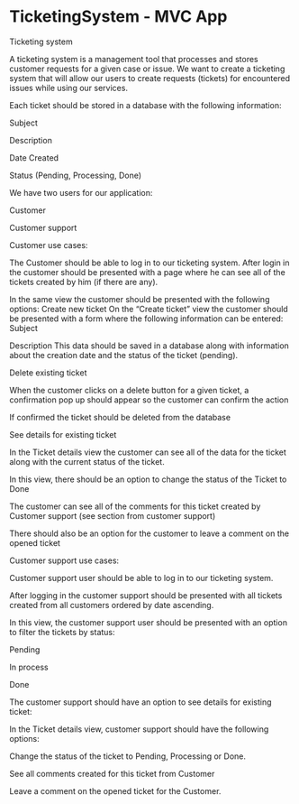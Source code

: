 # TicketingSystem - MVC App
Ticketing system

A ticketing system is a management tool that processes and stores customer requests for a given case or issue. We want to create a ticketing system that will allow our users to create requests (tickets) for encountered issues while using our services.

Each ticket should be stored in a database with the following information:

Subject

Description

Date Created

Status (Pending, Processing, Done)

We have two users for our application:

Customer

Customer support

Customer use cases:

The Customer should be able to log in to our ticketing system. After login in the customer should be presented with a page where he can see all of the tickets created by him (if there are any).

In the same view the customer should be presented with the following options: Create new ticket On the “Create ticket” view the customer should be presented with a form where the following information can be entered: Subject

Description This data should be saved in a database along with information about the creation date and the status of the ticket (pending).

Delete existing ticket

When the customer clicks on a delete button for a given ticket, a confirmation pop up should appear so the customer can confirm the action

If confirmed the ticket should be deleted from the database

See details for existing ticket

In the Ticket details view the customer can see all of the data for the ticket along with the current status of the ticket.

In this view, there should be an option to change the status of the Ticket to Done

The customer can see all of the comments for this ticket created by Customer support (see section from customer support)

There should also be an option for the customer to leave a comment on the opened ticket

Customer support use cases:

Customer support user should be able to log in to our ticketing system.

After logging in the customer support should be presented with all tickets created from all customers ordered by date ascending.

In this view, the customer support user should be presented with an option to filter the tickets by status:

Pending

In process

Done

The customer support should have an option to see details for existing ticket:

In the Ticket details view, customer support should have the following options:

Change the status of the ticket to Pending, Processing or Done.

See all comments created for this ticket from Customer

Leave a comment on the opened ticket for the Customer.
